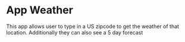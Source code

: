 # App Weather

This app allows user to type in a US zipcode to get the weather of that location. Additionally they can also see a 5 day forecast

